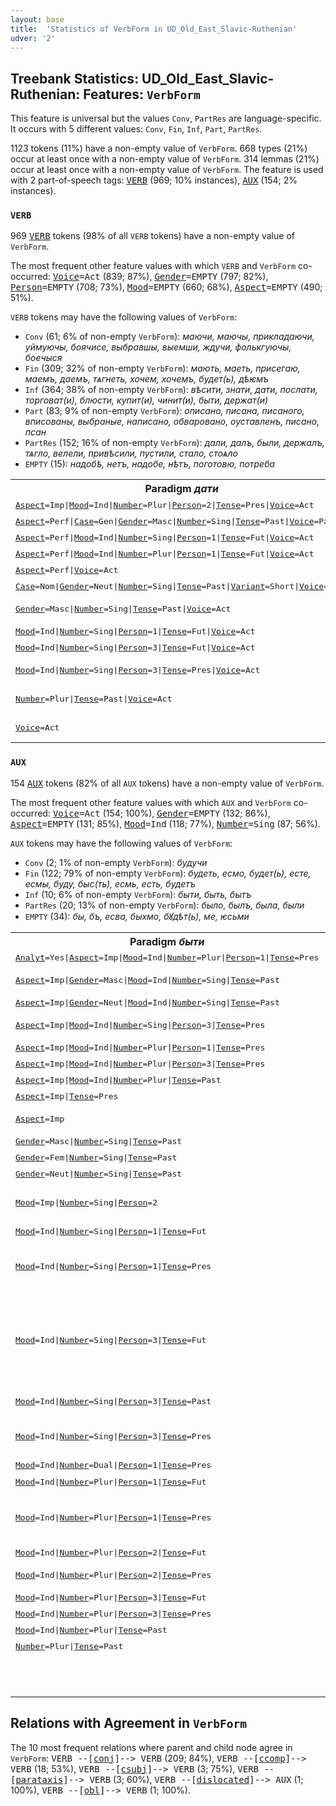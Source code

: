 ```yaml
---
layout: base
title:  'Statistics of VerbForm in UD_Old_East_Slavic-Ruthenian'
udver: '2'
---
```


## Treebank Statistics: UD_Old_East_Slavic-Ruthenian: Features: `VerbForm`

This feature is universal but the values `Conv`, `PartRes` are language-specific.
It occurs with 5 different values: `Conv`, `Fin`, `Inf`, `Part`, `PartRes`.

1123 tokens (11%) have a non-empty value of `VerbForm`.
668 types (21%) occur at least once with a non-empty value of `VerbForm`.
314 lemmas (21%) occur at least once with a non-empty value of `VerbForm`.
The feature is used with 2 part-of-speech tags: <tt><a href="orv_ruthenian-pos-VERB.html">VERB</a></tt> (969; 10% instances), <tt><a href="orv_ruthenian-pos-AUX.html">AUX</a></tt> (154; 2% instances).

### `VERB`

969 <tt><a href="orv_ruthenian-pos-VERB.html">VERB</a></tt> tokens (98% of all `VERB` tokens) have a non-empty value of `VerbForm`.

The most frequent other feature values with which `VERB` and `VerbForm` co-occurred: <tt><a href="orv_ruthenian-feat-Voice.html">Voice</a></tt><tt>=Act</tt> (839; 87%), <tt><a href="orv_ruthenian-feat-Gender.html">Gender</a></tt><tt>=EMPTY</tt> (797; 82%), <tt><a href="orv_ruthenian-feat-Person.html">Person</a></tt><tt>=EMPTY</tt> (708; 73%), <tt><a href="orv_ruthenian-feat-Mood.html">Mood</a></tt><tt>=EMPTY</tt> (660; 68%), <tt><a href="orv_ruthenian-feat-Aspect.html">Aspect</a></tt><tt>=EMPTY</tt> (490; 51%).

`VERB` tokens may have the following values of `VerbForm`:

* `Conv` (61; 6% of non-empty `VerbForm`): <em>маючи, маючы, прикладаючи, уймуючы, боячисе, выбравшы, выемши, ждучи, фолькгуючы, боечыся</em>
* `Fin` (309; 32% of non-empty `VerbForm`): <em>мають, маеть, присегаю, маемъ, даемъ, тѧгнеть, хочем, хочемъ, будет(ь), дѣѥмъ</em>
* `Inf` (364; 38% of non-empty `VerbForm`): <em>вѣсити, знати, дати, послати, торговат(и), блюсти, купит(и), чинит(и), быти, держат(и)</em>
* `Part` (83; 9% of non-empty `VerbForm`): <em>описано, писана, писаного, вписованы, выбраные, написано, обваровано, оуставленъ, писано, псан</em>
* `PartRes` (152; 16% of non-empty `VerbForm`): <em>дали, далъ, были, держалъ, тѧгло, велели, привѣсили, пустили, стало, стоѧло</em>
* `EMPTY` (15): <em>надобѣ, нетъ, надобе, нѣтъ, поготовю, потреба</em>

<table>
  <tr><th>Paradigm <i>дати</i></th><th><tt>Fin</tt></th><th><tt>Inf</tt></th><th><tt>Part</tt></th><th><tt>PartRes</tt></th></tr>
  <tr><td><tt><tt><a href="orv_ruthenian-feat-Aspect.html">Aspect</a></tt><tt>=Imp</tt>|<tt><a href="orv_ruthenian-feat-Mood.html">Mood</a></tt><tt>=Ind</tt>|<tt><a href="orv_ruthenian-feat-Number.html">Number</a></tt><tt>=Plur</tt>|<tt><a href="orv_ruthenian-feat-Person.html">Person</a></tt><tt>=2</tt>|<tt><a href="orv_ruthenian-feat-Tense.html">Tense</a></tt><tt>=Pres</tt>|<tt><a href="orv_ruthenian-feat-Voice.html">Voice</a></tt><tt>=Act</tt></tt></td><td><em>даите</em></td><td></td><td></td><td></td></tr>
  <tr><td><tt><tt><a href="orv_ruthenian-feat-Aspect.html">Aspect</a></tt><tt>=Perf</tt>|<tt><a href="orv_ruthenian-feat-Case.html">Case</a></tt><tt>=Gen</tt>|<tt><a href="orv_ruthenian-feat-Gender.html">Gender</a></tt><tt>=Masc</tt>|<tt><a href="orv_ruthenian-feat-Number.html">Number</a></tt><tt>=Sing</tt>|<tt><a href="orv_ruthenian-feat-Tense.html">Tense</a></tt><tt>=Past</tt>|<tt><a href="orv_ruthenian-feat-Voice.html">Voice</a></tt><tt>=Pass</tt></tt></td><td></td><td></td><td><em>даного</em></td><td></td></tr>
  <tr><td><tt><tt><a href="orv_ruthenian-feat-Aspect.html">Aspect</a></tt><tt>=Perf</tt>|<tt><a href="orv_ruthenian-feat-Mood.html">Mood</a></tt><tt>=Ind</tt>|<tt><a href="orv_ruthenian-feat-Number.html">Number</a></tt><tt>=Sing</tt>|<tt><a href="orv_ruthenian-feat-Person.html">Person</a></tt><tt>=1</tt>|<tt><a href="orv_ruthenian-feat-Tense.html">Tense</a></tt><tt>=Fut</tt>|<tt><a href="orv_ruthenian-feat-Voice.html">Voice</a></tt><tt>=Act</tt></tt></td><td><em>дамо</em></td><td></td><td></td><td></td></tr>
  <tr><td><tt><tt><a href="orv_ruthenian-feat-Aspect.html">Aspect</a></tt><tt>=Perf</tt>|<tt><a href="orv_ruthenian-feat-Mood.html">Mood</a></tt><tt>=Ind</tt>|<tt><a href="orv_ruthenian-feat-Number.html">Number</a></tt><tt>=Plur</tt>|<tt><a href="orv_ruthenian-feat-Person.html">Person</a></tt><tt>=1</tt>|<tt><a href="orv_ruthenian-feat-Tense.html">Tense</a></tt><tt>=Fut</tt>|<tt><a href="orv_ruthenian-feat-Voice.html">Voice</a></tt><tt>=Act</tt></tt></td><td><em>дадимъ</em></td><td></td><td></td><td></td></tr>
  <tr><td><tt><tt><a href="orv_ruthenian-feat-Aspect.html">Aspect</a></tt><tt>=Perf</tt>|<tt><a href="orv_ruthenian-feat-Voice.html">Voice</a></tt><tt>=Act</tt></tt></td><td></td><td><em>дати</em></td><td></td><td></td></tr>
  <tr><td><tt><tt><a href="orv_ruthenian-feat-Case.html">Case</a></tt><tt>=Nom</tt>|<tt><a href="orv_ruthenian-feat-Gender.html">Gender</a></tt><tt>=Neut</tt>|<tt><a href="orv_ruthenian-feat-Number.html">Number</a></tt><tt>=Sing</tt>|<tt><a href="orv_ruthenian-feat-Tense.html">Tense</a></tt><tt>=Past</tt>|<tt><a href="orv_ruthenian-feat-Variant.html">Variant</a></tt><tt>=Short</tt>|<tt><a href="orv_ruthenian-feat-Voice.html">Voice</a></tt><tt>=Pass</tt></tt></td><td></td><td></td><td><em>дано</em></td><td></td></tr>
  <tr><td><tt><tt><a href="orv_ruthenian-feat-Gender.html">Gender</a></tt><tt>=Masc</tt>|<tt><a href="orv_ruthenian-feat-Number.html">Number</a></tt><tt>=Sing</tt>|<tt><a href="orv_ruthenian-feat-Tense.html">Tense</a></tt><tt>=Past</tt>|<tt><a href="orv_ruthenian-feat-Voice.html">Voice</a></tt><tt>=Act</tt></tt></td><td></td><td></td><td></td><td><em>далъ, дал</em></td></tr>
  <tr><td><tt><tt><a href="orv_ruthenian-feat-Mood.html">Mood</a></tt><tt>=Ind</tt>|<tt><a href="orv_ruthenian-feat-Number.html">Number</a></tt><tt>=Sing</tt>|<tt><a href="orv_ruthenian-feat-Person.html">Person</a></tt><tt>=1</tt>|<tt><a href="orv_ruthenian-feat-Tense.html">Tense</a></tt><tt>=Fut</tt>|<tt><a href="orv_ruthenian-feat-Voice.html">Voice</a></tt><tt>=Act</tt></tt></td><td><em>дамь</em></td><td></td><td></td><td></td></tr>
  <tr><td><tt><tt><a href="orv_ruthenian-feat-Mood.html">Mood</a></tt><tt>=Ind</tt>|<tt><a href="orv_ruthenian-feat-Number.html">Number</a></tt><tt>=Sing</tt>|<tt><a href="orv_ruthenian-feat-Person.html">Person</a></tt><tt>=3</tt>|<tt><a href="orv_ruthenian-feat-Tense.html">Tense</a></tt><tt>=Fut</tt>|<tt><a href="orv_ruthenian-feat-Voice.html">Voice</a></tt><tt>=Act</tt></tt></td><td><em>даст</em></td><td></td><td></td><td></td></tr>
  <tr><td><tt><tt><a href="orv_ruthenian-feat-Mood.html">Mood</a></tt><tt>=Ind</tt>|<tt><a href="orv_ruthenian-feat-Number.html">Number</a></tt><tt>=Sing</tt>|<tt><a href="orv_ruthenian-feat-Person.html">Person</a></tt><tt>=3</tt>|<tt><a href="orv_ruthenian-feat-Tense.html">Tense</a></tt><tt>=Pres</tt>|<tt><a href="orv_ruthenian-feat-Voice.html">Voice</a></tt><tt>=Act</tt></tt></td><td><em>дастъ, дасть</em></td><td></td><td></td><td></td></tr>
  <tr><td><tt><tt><a href="orv_ruthenian-feat-Number.html">Number</a></tt><tt>=Plur</tt>|<tt><a href="orv_ruthenian-feat-Tense.html">Tense</a></tt><tt>=Past</tt>|<tt><a href="orv_ruthenian-feat-Voice.html">Voice</a></tt><tt>=Act</tt></tt></td><td></td><td></td><td></td><td><em>дали, дал(и)</em></td></tr>
  <tr><td><tt><tt><a href="orv_ruthenian-feat-Voice.html">Voice</a></tt><tt>=Act</tt></tt></td><td></td><td><em>дати, дат(и)</em></td><td></td><td></td></tr>
</table>

### `AUX`

154 <tt><a href="orv_ruthenian-pos-AUX.html">AUX</a></tt> tokens (82% of all `AUX` tokens) have a non-empty value of `VerbForm`.

The most frequent other feature values with which `AUX` and `VerbForm` co-occurred: <tt><a href="orv_ruthenian-feat-Voice.html">Voice</a></tt><tt>=Act</tt> (154; 100%), <tt><a href="orv_ruthenian-feat-Gender.html">Gender</a></tt><tt>=EMPTY</tt> (132; 86%), <tt><a href="orv_ruthenian-feat-Aspect.html">Aspect</a></tt><tt>=EMPTY</tt> (131; 85%), <tt><a href="orv_ruthenian-feat-Mood.html">Mood</a></tt><tt>=Ind</tt> (118; 77%), <tt><a href="orv_ruthenian-feat-Number.html">Number</a></tt><tt>=Sing</tt> (87; 56%).

`AUX` tokens may have the following values of `VerbForm`:

* `Conv` (2; 1% of non-empty `VerbForm`): <em>будучи</em>
* `Fin` (122; 79% of non-empty `VerbForm`): <em>будеть, есмо, будет(ь), есте, есмы, буду, быс(ть), есмь, есть, будетъ</em>
* `Inf` (10; 6% of non-empty `VerbForm`): <em>быти, быть, бытъ</em>
* `PartRes` (20; 13% of non-empty `VerbForm`): <em>было, былъ, была, были</em>
* `EMPTY` (34): <em>бы, бъ, есва, быхмо, бꙋдѣт(ь), ме, ѥсьми</em>

<table>
  <tr><th>Paradigm <i>быти</i></th><th><tt>Fin</tt></th><th><tt>Inf</tt></th><th><tt>Conv</tt></th><th><tt>PartRes</tt></th></tr>
  <tr><td><tt><tt><a href="orv_ruthenian-feat-Analyt.html">Analyt</a></tt><tt>=Yes</tt>|<tt><a href="orv_ruthenian-feat-Aspect.html">Aspect</a></tt><tt>=Imp</tt>|<tt><a href="orv_ruthenian-feat-Mood.html">Mood</a></tt><tt>=Ind</tt>|<tt><a href="orv_ruthenian-feat-Number.html">Number</a></tt><tt>=Plur</tt>|<tt><a href="orv_ruthenian-feat-Person.html">Person</a></tt><tt>=1</tt>|<tt><a href="orv_ruthenian-feat-Tense.html">Tense</a></tt><tt>=Pres</tt></tt></td><td><em>бысмо</em></td><td></td><td></td><td></td></tr>
  <tr><td><tt><tt><a href="orv_ruthenian-feat-Aspect.html">Aspect</a></tt><tt>=Imp</tt>|<tt><a href="orv_ruthenian-feat-Gender.html">Gender</a></tt><tt>=Masc</tt>|<tt><a href="orv_ruthenian-feat-Mood.html">Mood</a></tt><tt>=Ind</tt>|<tt><a href="orv_ruthenian-feat-Number.html">Number</a></tt><tt>=Sing</tt>|<tt><a href="orv_ruthenian-feat-Tense.html">Tense</a></tt><tt>=Past</tt></tt></td><td><em>былъ, был</em></td><td></td><td></td><td></td></tr>
  <tr><td><tt><tt><a href="orv_ruthenian-feat-Aspect.html">Aspect</a></tt><tt>=Imp</tt>|<tt><a href="orv_ruthenian-feat-Gender.html">Gender</a></tt><tt>=Neut</tt>|<tt><a href="orv_ruthenian-feat-Mood.html">Mood</a></tt><tt>=Ind</tt>|<tt><a href="orv_ruthenian-feat-Number.html">Number</a></tt><tt>=Sing</tt>|<tt><a href="orv_ruthenian-feat-Tense.html">Tense</a></tt><tt>=Past</tt></tt></td><td><em>было</em></td><td></td><td></td><td></td></tr>
  <tr><td><tt><tt><a href="orv_ruthenian-feat-Aspect.html">Aspect</a></tt><tt>=Imp</tt>|<tt><a href="orv_ruthenian-feat-Mood.html">Mood</a></tt><tt>=Ind</tt>|<tt><a href="orv_ruthenian-feat-Number.html">Number</a></tt><tt>=Sing</tt>|<tt><a href="orv_ruthenian-feat-Person.html">Person</a></tt><tt>=3</tt>|<tt><a href="orv_ruthenian-feat-Tense.html">Tense</a></tt><tt>=Pres</tt></tt></td><td><em>естъ, есть, ест</em></td><td></td><td></td><td></td></tr>
  <tr><td><tt><tt><a href="orv_ruthenian-feat-Aspect.html">Aspect</a></tt><tt>=Imp</tt>|<tt><a href="orv_ruthenian-feat-Mood.html">Mood</a></tt><tt>=Ind</tt>|<tt><a href="orv_ruthenian-feat-Number.html">Number</a></tt><tt>=Plur</tt>|<tt><a href="orv_ruthenian-feat-Person.html">Person</a></tt><tt>=1</tt>|<tt><a href="orv_ruthenian-feat-Tense.html">Tense</a></tt><tt>=Pres</tt></tt></td><td><em>естесмо</em></td><td></td><td></td><td></td></tr>
  <tr><td><tt><tt><a href="orv_ruthenian-feat-Aspect.html">Aspect</a></tt><tt>=Imp</tt>|<tt><a href="orv_ruthenian-feat-Mood.html">Mood</a></tt><tt>=Ind</tt>|<tt><a href="orv_ruthenian-feat-Number.html">Number</a></tt><tt>=Plur</tt>|<tt><a href="orv_ruthenian-feat-Person.html">Person</a></tt><tt>=3</tt>|<tt><a href="orv_ruthenian-feat-Tense.html">Tense</a></tt><tt>=Pres</tt></tt></td><td><em>суть</em></td><td></td><td></td><td></td></tr>
  <tr><td><tt><tt><a href="orv_ruthenian-feat-Aspect.html">Aspect</a></tt><tt>=Imp</tt>|<tt><a href="orv_ruthenian-feat-Mood.html">Mood</a></tt><tt>=Ind</tt>|<tt><a href="orv_ruthenian-feat-Number.html">Number</a></tt><tt>=Plur</tt>|<tt><a href="orv_ruthenian-feat-Tense.html">Tense</a></tt><tt>=Past</tt></tt></td><td><em>были</em></td><td></td><td></td><td></td></tr>
  <tr><td><tt><tt><a href="orv_ruthenian-feat-Aspect.html">Aspect</a></tt><tt>=Imp</tt>|<tt><a href="orv_ruthenian-feat-Tense.html">Tense</a></tt><tt>=Pres</tt></tt></td><td></td><td></td><td><em>будучи</em></td><td></td></tr>
  <tr><td><tt><tt><a href="orv_ruthenian-feat-Aspect.html">Aspect</a></tt><tt>=Imp</tt></tt></td><td></td><td><em>быти, быть</em></td><td></td><td></td></tr>
  <tr><td><tt><tt><a href="orv_ruthenian-feat-Gender.html">Gender</a></tt><tt>=Masc</tt>|<tt><a href="orv_ruthenian-feat-Number.html">Number</a></tt><tt>=Sing</tt>|<tt><a href="orv_ruthenian-feat-Tense.html">Tense</a></tt><tt>=Past</tt></tt></td><td></td><td></td><td></td><td><em>былъ</em></td></tr>
  <tr><td><tt><tt><a href="orv_ruthenian-feat-Gender.html">Gender</a></tt><tt>=Fem</tt>|<tt><a href="orv_ruthenian-feat-Number.html">Number</a></tt><tt>=Sing</tt>|<tt><a href="orv_ruthenian-feat-Tense.html">Tense</a></tt><tt>=Past</tt></tt></td><td></td><td></td><td></td><td><em>была</em></td></tr>
  <tr><td><tt><tt><a href="orv_ruthenian-feat-Gender.html">Gender</a></tt><tt>=Neut</tt>|<tt><a href="orv_ruthenian-feat-Number.html">Number</a></tt><tt>=Sing</tt>|<tt><a href="orv_ruthenian-feat-Tense.html">Tense</a></tt><tt>=Past</tt></tt></td><td></td><td></td><td></td><td><em>было</em></td></tr>
  <tr><td><tt><tt><a href="orv_ruthenian-feat-Mood.html">Mood</a></tt><tt>=Imp</tt>|<tt><a href="orv_ruthenian-feat-Number.html">Number</a></tt><tt>=Sing</tt>|<tt><a href="orv_ruthenian-feat-Person.html">Person</a></tt><tt>=2</tt></tt></td><td><em>будъ, буди, будь</em></td><td></td><td></td><td></td></tr>
  <tr><td><tt><tt><a href="orv_ruthenian-feat-Mood.html">Mood</a></tt><tt>=Ind</tt>|<tt><a href="orv_ruthenian-feat-Number.html">Number</a></tt><tt>=Sing</tt>|<tt><a href="orv_ruthenian-feat-Person.html">Person</a></tt><tt>=1</tt>|<tt><a href="orv_ruthenian-feat-Tense.html">Tense</a></tt><tt>=Fut</tt></tt></td><td><em>буду</em></td><td></td><td></td><td></td></tr>
  <tr><td><tt><tt><a href="orv_ruthenian-feat-Mood.html">Mood</a></tt><tt>=Ind</tt>|<tt><a href="orv_ruthenian-feat-Number.html">Number</a></tt><tt>=Sing</tt>|<tt><a href="orv_ruthenian-feat-Person.html">Person</a></tt><tt>=1</tt>|<tt><a href="orv_ruthenian-feat-Tense.html">Tense</a></tt><tt>=Pres</tt></tt></td><td><em>есмь, буду, есми, ѥсми</em></td><td></td><td></td><td></td></tr>
  <tr><td><tt><tt><a href="orv_ruthenian-feat-Mood.html">Mood</a></tt><tt>=Ind</tt>|<tt><a href="orv_ruthenian-feat-Number.html">Number</a></tt><tt>=Sing</tt>|<tt><a href="orv_ruthenian-feat-Person.html">Person</a></tt><tt>=3</tt>|<tt><a href="orv_ruthenian-feat-Tense.html">Tense</a></tt><tt>=Fut</tt></tt></td><td><em>будеть, будет(ь), будетъ, бꙋдет(ь), будет, будет[ъ], бꙋдеть</em></td><td></td><td></td><td></td></tr>
  <tr><td><tt><tt><a href="orv_ruthenian-feat-Mood.html">Mood</a></tt><tt>=Ind</tt>|<tt><a href="orv_ruthenian-feat-Number.html">Number</a></tt><tt>=Sing</tt>|<tt><a href="orv_ruthenian-feat-Person.html">Person</a></tt><tt>=3</tt>|<tt><a href="orv_ruthenian-feat-Tense.html">Tense</a></tt><tt>=Past</tt></tt></td><td><em>быс(ть), быстъ</em></td><td></td><td></td><td></td></tr>
  <tr><td><tt><tt><a href="orv_ruthenian-feat-Mood.html">Mood</a></tt><tt>=Ind</tt>|<tt><a href="orv_ruthenian-feat-Number.html">Number</a></tt><tt>=Sing</tt>|<tt><a href="orv_ruthenian-feat-Person.html">Person</a></tt><tt>=3</tt>|<tt><a href="orv_ruthenian-feat-Tense.html">Tense</a></tt><tt>=Pres</tt></tt></td><td><em>есть, будѣт(ь), ѥ</em></td><td></td><td></td><td></td></tr>
  <tr><td><tt><tt><a href="orv_ruthenian-feat-Mood.html">Mood</a></tt><tt>=Ind</tt>|<tt><a href="orv_ruthenian-feat-Number.html">Number</a></tt><tt>=Dual</tt>|<tt><a href="orv_ruthenian-feat-Person.html">Person</a></tt><tt>=1</tt>|<tt><a href="orv_ruthenian-feat-Tense.html">Tense</a></tt><tt>=Pres</tt></tt></td><td><em>есва</em></td><td></td><td></td><td></td></tr>
  <tr><td><tt><tt><a href="orv_ruthenian-feat-Mood.html">Mood</a></tt><tt>=Ind</tt>|<tt><a href="orv_ruthenian-feat-Number.html">Number</a></tt><tt>=Plur</tt>|<tt><a href="orv_ruthenian-feat-Person.html">Person</a></tt><tt>=1</tt>|<tt><a href="orv_ruthenian-feat-Tense.html">Tense</a></tt><tt>=Fut</tt></tt></td><td><em>бꙋдем</em></td><td></td><td></td><td></td></tr>
  <tr><td><tt><tt><a href="orv_ruthenian-feat-Mood.html">Mood</a></tt><tt>=Ind</tt>|<tt><a href="orv_ruthenian-feat-Number.html">Number</a></tt><tt>=Plur</tt>|<tt><a href="orv_ruthenian-feat-Person.html">Person</a></tt><tt>=1</tt>|<tt><a href="orv_ruthenian-feat-Tense.html">Tense</a></tt><tt>=Pres</tt></tt></td><td><em>есмо, есмы, есме, ѥсмо</em></td><td></td><td></td><td></td></tr>
  <tr><td><tt><tt><a href="orv_ruthenian-feat-Mood.html">Mood</a></tt><tt>=Ind</tt>|<tt><a href="orv_ruthenian-feat-Number.html">Number</a></tt><tt>=Plur</tt>|<tt><a href="orv_ruthenian-feat-Person.html">Person</a></tt><tt>=2</tt>|<tt><a href="orv_ruthenian-feat-Tense.html">Tense</a></tt><tt>=Fut</tt></tt></td><td><em>будетѣ</em></td><td></td><td></td><td></td></tr>
  <tr><td><tt><tt><a href="orv_ruthenian-feat-Mood.html">Mood</a></tt><tt>=Ind</tt>|<tt><a href="orv_ruthenian-feat-Number.html">Number</a></tt><tt>=Plur</tt>|<tt><a href="orv_ruthenian-feat-Person.html">Person</a></tt><tt>=2</tt>|<tt><a href="orv_ruthenian-feat-Tense.html">Tense</a></tt><tt>=Pres</tt></tt></td><td><em>есте, ѥсте</em></td><td></td><td></td><td></td></tr>
  <tr><td><tt><tt><a href="orv_ruthenian-feat-Mood.html">Mood</a></tt><tt>=Ind</tt>|<tt><a href="orv_ruthenian-feat-Number.html">Number</a></tt><tt>=Plur</tt>|<tt><a href="orv_ruthenian-feat-Person.html">Person</a></tt><tt>=3</tt>|<tt><a href="orv_ruthenian-feat-Tense.html">Tense</a></tt><tt>=Fut</tt></tt></td><td><em>будуть</em></td><td></td><td></td><td></td></tr>
  <tr><td><tt><tt><a href="orv_ruthenian-feat-Mood.html">Mood</a></tt><tt>=Ind</tt>|<tt><a href="orv_ruthenian-feat-Number.html">Number</a></tt><tt>=Plur</tt>|<tt><a href="orv_ruthenian-feat-Person.html">Person</a></tt><tt>=3</tt>|<tt><a href="orv_ruthenian-feat-Tense.html">Tense</a></tt><tt>=Pres</tt></tt></td><td><em>суть</em></td><td></td><td></td><td></td></tr>
  <tr><td><tt><tt><a href="orv_ruthenian-feat-Mood.html">Mood</a></tt><tt>=Ind</tt>|<tt><a href="orv_ruthenian-feat-Number.html">Number</a></tt><tt>=Plur</tt>|<tt><a href="orv_ruthenian-feat-Tense.html">Tense</a></tt><tt>=Past</tt></tt></td><td><em>были</em></td><td></td><td></td><td></td></tr>
  <tr><td><tt><tt><a href="orv_ruthenian-feat-Number.html">Number</a></tt><tt>=Plur</tt>|<tt><a href="orv_ruthenian-feat-Tense.html">Tense</a></tt><tt>=Past</tt></tt></td><td></td><td></td><td></td><td><em>были</em></td></tr>
  <tr><td><tt></tt></td><td></td><td><em>быти, бытъ, быть</em></td><td></td><td></td></tr>
</table>

## Relations with Agreement in `VerbForm`

The 10 most frequent relations where parent and child node agree in `VerbForm`:
<tt>VERB --[<tt><a href="orv_ruthenian-dep-conj.html">conj</a></tt>]--> VERB</tt> (209; 84%),
<tt>VERB --[<tt><a href="orv_ruthenian-dep-ccomp.html">ccomp</a></tt>]--> VERB</tt> (18; 53%),
<tt>VERB --[<tt><a href="orv_ruthenian-dep-csubj.html">csubj</a></tt>]--> VERB</tt> (3; 75%),
<tt>VERB --[<tt><a href="orv_ruthenian-dep-parataxis.html">parataxis</a></tt>]--> VERB</tt> (3; 60%),
<tt>VERB --[<tt><a href="orv_ruthenian-dep-dislocated.html">dislocated</a></tt>]--> AUX</tt> (1; 100%),
<tt>VERB --[<tt><a href="orv_ruthenian-dep-obl.html">obl</a></tt>]--> VERB</tt> (1; 100%).

